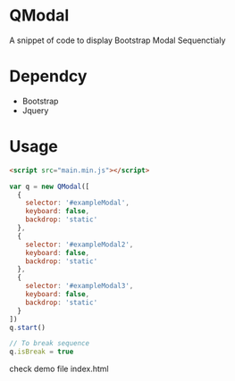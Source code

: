 # QModal
A snippet of code to display Bootstrap Modal Sequenctialy

# Dependcy
- Bootstrap
- Jquery
# Usage
```html
<script src="main.min.js"></script>
```
```js
var q = new QModal([
  {
    selector: '#exampleModal',
    keyboard: false,
    backdrop: 'static'
  }, 
  {
    selector: '#exampleModal2',
    keyboard: false,
    backdrop: 'static'
  },
  {
    selector: '#exampleModal3',
    keyboard: false,
    backdrop: 'static'
  }
])
q.start()

// To break sequence
q.isBreak = true
```
check demo file index.html
